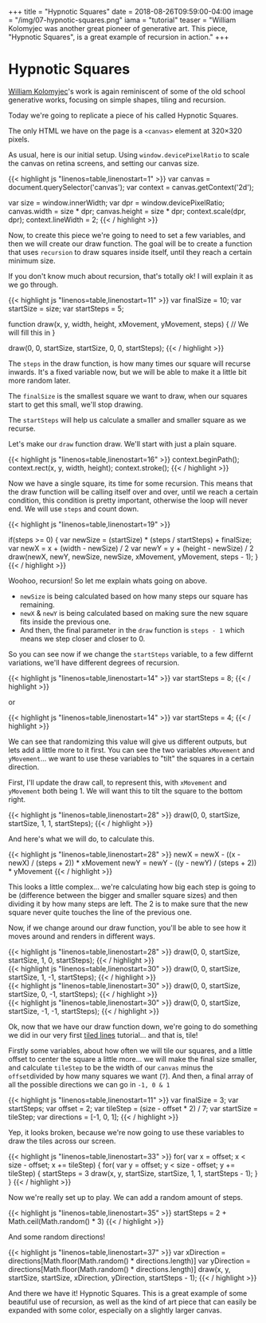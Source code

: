 +++
title = "Hypnotic Squares"
date = 2018-08-26T09:59:00-04:00
image = "/img/07-hypnotic-squares.png"
iama = "tutorial"
teaser = "William Kolomyjec was another great pioneer of generative art. This piece, \"Hypnotic Squares\", is a great example of recursion in action."
+++

# Hypnotic Squares

[William Kolomyjec](http://dada.compart-bremen.de/item/agent/644)'s work is again reminiscent of some of the old school generative works, focusing on simple shapes, tiling and recursion.

Today we're going to replicate a piece of his called Hypnotic Squares.

The only HTML we have on the page is a `<canvas>` element at 320&times;320 pixels.

As usual, here is our initial setup. Using `window.devicePixelRatio` to scale the canvas on retina screens, and setting our canvas size.

<div class="tmd-trigger" data-from="0">
{{< highlight js "linenos=table,linenostart=1" >}}
var canvas = document.querySelector('canvas');
var context = canvas.getContext('2d');

var size = window.innerWidth;
var dpr = window.devicePixelRatio;
canvas.width = size * dpr;
canvas.height = size * dpr;
context.scale(dpr, dpr);
context.lineWidth = 2;
{{< / highlight >}}

</div>

Now, to create this piece we're going to need to set a few variables, and then we will create our draw function. The goal will be to create a function that uses `recursion` to draw squares inside itself, until they reach a certain minimum size.

If you don't know much about recursion, that's totally ok! I will explain it as we go through.

<div class="tmd-trigger" data-from="11">
{{< highlight js "linenos=table,linenostart=11" >}}
var finalSize = 10;
var startSize = size;
var startSteps = 5;

function draw(x, y, width, height, xMovement, yMovement, steps) {
// We will fill this in
}

draw(0, 0, startSize, startSize, 0, 0, startSteps);
{{< / highlight >}}

</div>

The `steps` in the draw function, is how many times our square will recurse inwards. It's a fixed variable now, but we will be able to make it a little bit more random later.

The `finalSize` is the smallest square we want to draw, when our squares start to get this small, we'll stop drawing.

The `startSteps` will help us calculate a smaller and smaller square as we recurse.

Let's make our `draw` function draw. We'll start with just a plain square.

<div class="tmd-trigger" data-from="16" data-to="17" data-indent="1">
{{< highlight js "linenos=table,linenostart=16" >}}
context.beginPath();
context.rect(x, y, width, height);
context.stroke();
{{< / highlight >}}
</div>

Now we have a single square, its time for some recursion. This means that the draw function will be calling itself over and over, until we reach a certain condition, this condition is pretty important, otherwise the loop will never end. We will use `steps` and count down.

<div class="tmd-trigger" data-from="19" data-to="19" data-indent="1">
{{< highlight js "linenos=table,linenostart=19" >}}
  
if(steps >= 0) {
  var newSize = (startSize) * (steps / startSteps) + finalSize;
  var newX = x + (width - newSize) / 2
  var newY = y + (height - newSize) / 2
  draw(newX, newY, newSize, newSize, xMovement, yMovement, steps - 1);
}
{{< / highlight >}}
</div>

Woohoo, recursion! So let me explain whats going on above.

- `newSize` is being calculated based on how many steps our square has remaining.
- `newX` & `newY` is being calculated based on making sure the new square fits inside the previous one.
- And then, the final parameter in the `draw` function is `steps - 1` which means we step closer and closer to 0.

So you can see now if we change the `startSteps` variable, to a few differnt variations, we'll have different degrees of recursion.

<div class="tmd-trigger" data-from="13" data-to="14">
{{< highlight js "linenos=table,linenostart=14" >}}
var startSteps = 8;
{{< / highlight >}}
</div>

or

<div class="tmd-trigger" data-from="13" data-to="14">
{{< highlight js "linenos=table,linenostart=14" >}}
var startSteps = 4;
{{< / highlight >}}
</div>

We can see that randomizing this value will give us different outputs, but lets add a little more to it first. You can see the two variables `xMovement` and `yMovement`... we want to use these variables to "tilt" the squares in a certain direction.

First, I'll update the draw call, to represent this, with `xMovement` and `yMovement` both being 1. We will want this to tilt the square to the bottom right.

<div class="tmd-trigger" data-from="28" data-to="29">
{{< highlight js "linenos=table,linenostart=28" >}}
draw(0, 0, startSize, startSize, 1, 1, startSteps);
{{< / highlight >}}
</div>

And here's what we will do, to calculate this.

<div class="tmd-trigger" data-from="24" data-to="24" data-indent="2">
{{< highlight js "linenos=table,linenostart=28" >}}
newX = newX - ((x - newX) / (steps + 2)) * xMovement
newY = newY - ((y - newY) / (steps + 2)) * yMovement
{{< / highlight >}}
</div>

This looks a little complex... we're calculating how big each step is going to be (difference between the bigger and smaller square sizes) and then dividing it by how many steps are left. The 2 is to make sure that the new square never quite touches the line of the previous one.

Now, if we change around our draw function, you'll be able to see how it moves around and renders in different ways.

<div class="tmd-trigger" data-from="30" data-to="31">
{{< highlight js "linenos=table,linenostart=28" >}}
draw(0, 0, startSize, startSize, 1, 0, startSteps);
{{< / highlight >}}
</div>

<div class="tmd-trigger" data-from="30" data-to="31">
{{< highlight js "linenos=table,linenostart=30" >}}
draw(0, 0, startSize, startSize, 1, -1, startSteps);
{{< / highlight >}}
</div>

<div class="tmd-trigger" data-from="30" data-to="31">
{{< highlight js "linenos=table,linenostart=30" >}}
draw(0, 0, startSize, startSize, 0, -1, startSteps);
{{< / highlight >}}
</div>

<div class="tmd-trigger" data-from="30" data-to="31">
{{< highlight js "linenos=table,linenostart=30" >}}
draw(0, 0, startSize, startSize, -1, -1, startSteps);
{{< / highlight >}}
</div>

Ok, now that we have our draw function down, we're going to do something we did in our very first [tiled lines](/tutorials/tiled-lines) tutorial... and that is, tile!

Firstly some variables, about how often we will tile our squares, and a little offset to center the square a little more... we will make the final size smaller, and calculate `tileStep` to be the width of our `canvas` minus the `offset`divided by how many squares we want (`7`). And then, a final array of all the possible directions we can go in `-1, 0 & 1`

<div class="tmd-trigger" data-from="11" data-to="14">
{{< highlight js "linenos=table,linenostart=11" >}}
var finalSize = 3;
var startSteps;
var offset = 2;
var tileStep = (size - offset * 2) / 7;
var startSize = tileStep;
var directions = [-1, 0, 1];
{{< / highlight >}}
</div>

Yep, it looks broken, because we're now going to use these variables to draw the tiles across our screen.

<div class="tmd-trigger" data-from="33" data-to="34">
{{< highlight js "linenos=table,linenostart=33" >}}
for( var x = offset; x < size - offset; x += tileStep) {
  for( var y = offset; y < size - offset; y += tileStep) {
    startSteps = 3
    draw(x, y, startSize, startSize, 1, 1, startSteps - 1);
  }
}
{{< / highlight >}}
</div>

Now we're really set up to play. We can add a random amount of steps.

<div class="tmd-trigger" data-from="35" data-to="36" data-indent="2">
{{< highlight js "linenos=table,linenostart=35" >}}
startSteps = 2 + Math.ceil(Math.random() * 3)
{{< / highlight >}}
</div>

And some random directions!

<div class="tmd-trigger" data-from="36" data-to="37" data-indent="2">
{{< highlight js "linenos=table,linenostart=37" >}}
var xDirection = directions[Math.floor(Math.random() * directions.length)]
var yDirection = directions[Math.floor(Math.random() * directions.length)]
draw(x, y, startSize, startSize, xDirection, yDirection, startSteps - 1);
{{< / highlight >}}
</div>

And there we have it! Hypnotic Squares. This is a great example of some beautiful use of recursion, as well as the kind of art piece that can easily be expanded with some color, especially on a slightly larger canvas.

